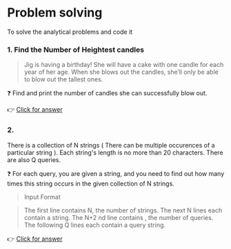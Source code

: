 # Problem solving
To solve the analytical problems and code it

### 1. Find the Number of Heightest candles

> Jig is having a birthday! She will have a cake with one candle for each year of her age. When she blows out the candles, she’ll only be able to blow out the tallest ones.

:question: Find and print the number of candles she can successfully blow out.

:point_right: [Click for answer](../master/Candles.java)

### 2.

There is a collection of N strings ( There can be multiple occurences of a particular string ). Each string's length is no more than 20 characters. There are also Q queries. 

:question: For each query, you are given a string, and you need to find out how many times this string occurs in the given collection of N strings.

> Input Format

> The first line contains N, the number of strings.
> The next N lines each contain a string.
> The N+2 nd line contains , the number of queries.
> The following Q lines each contain a query string.

:point_right: [Click for answer](../master/QueryFrequency.java)
